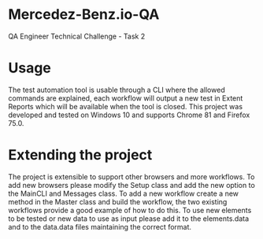 # Mercedez-Benz.io-QA
QA Engineer Technical Challenge - Task 2

# Usage
The test automation tool is usable through a CLI where the allowed commands are explained, each workflow will output a new test in Extent Reports which will be available when the tool is closed. This project was developed and tested on Windows 10 and supports Chrome 81 and Firefox 75.0. 

# Extending the project
The project is extensible to support other browsers and more workflows. To add new browsers please modify the Setup class and add the new option to the MainCLI and Messages class. To add a new workflow create a new method in the Master class and build the workflow, the two existing workflows provide a good example of how to do this. To use new elements to be tested or new data to use as input please add it to the elements.data and to the data.data files maintaining the correct format. 
